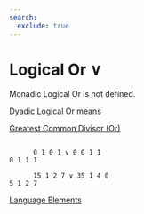 ```yaml
---
search:
  exclude: true
---
```






<h1 class="heading"><span class="name">Logical Or</span> <span class="command">∨</span></h1>



Monadic Logical Or is not defined.

Dyadic Logical Or means


[Greatest Common Divisor (Or)](../primitive-functions/or-greatest-common-divisor.md)
```apl

      0 1 0 1 ∨ 0 0 1 1
0 1 1 1

      15 1 2 7 ∨ 35 1 4 0
5 1 2 7

```


[Language Elements](./language-elements.md)


